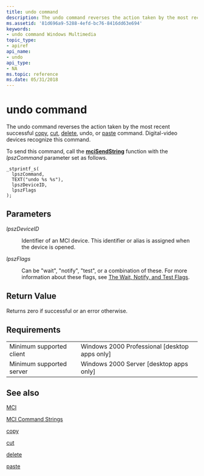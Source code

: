 ```yaml
---
title: undo command
description: The undo command reverses the action taken by the most recent successful copy, cut, delete, undo, or paste command. Digital-video devices recognize this command.
ms.assetid: '81d696a9-5288-4efd-bc76-8416dd63e694'
keywords:
- undo command Windows Multimedia
topic_type:
- apiref
api_name:
- undo
api_type:
- NA
ms.topic: reference
ms.date: 05/31/2018
---
```


# undo command

The undo command reverses the action taken by the most recent successful [copy](copy.md), [cut](cut.md), [delete](delete.md), undo, or [paste](paste.md) command. Digital-video devices recognize this command.

To send this command, call the [**mciSendString**](https://msdn.microsoft.com/library/Dd757161(v=VS.85).aspx) function with the *lpszCommand* parameter set as follows.

``` syntax
_stprintf_s(
  lpszCommand, 
  TEXT("undo %s %s"), 
  lpszDeviceID, 
  lpszFlags
); 
```

## Parameters

<dl> <dt>

<span id="lpszDeviceID"></span><span id="lpszdeviceid"></span><span id="LPSZDEVICEID"></span>*lpszDeviceID*
</dt> <dd>

Identifier of an MCI device. This identifier or alias is assigned when the device is opened.

</dd> <dt>

<span id="lpszFlags"></span><span id="lpszflags"></span><span id="LPSZFLAGS"></span>*lpszFlags*
</dt> <dd>

Can be "wait", "notify", "test", or a combination of these. For more information about these flags, see [The Wait, Notify, and Test Flags](the-wait-notify-and-test-flags.md).

</dd> </dl>

## Return Value

Returns zero if successful or an error otherwise.

## Requirements



|                                     |                                                            |
|-------------------------------------|------------------------------------------------------------|
| Minimum supported client<br/> | Windows 2000 Professional \[desktop apps only\]<br/> |
| Minimum supported server<br/> | Windows 2000 Server \[desktop apps only\]<br/>       |



## See also

<dl> <dt>

[MCI](mci.md)
</dt> <dt>

[MCI Command Strings](mci-command-strings.md)
</dt> <dt>

[copy](copy.md)
</dt> <dt>

[cut](cut.md)
</dt> <dt>

[delete](delete.md)
</dt> <dt>

[paste](paste.md)
</dt> </dl>

 

 





